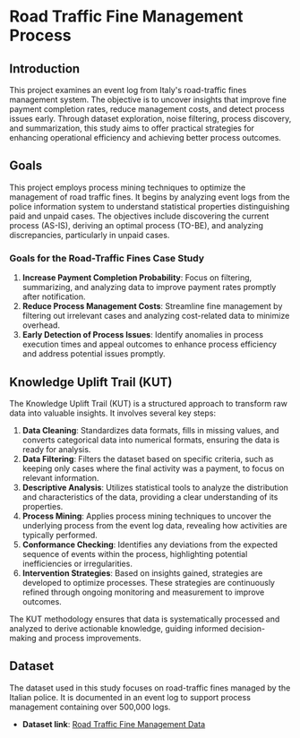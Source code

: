 # Road Traffic Fine Management Process

## Introduction

This project examines an event log from Italy's road-traffic fines management system. The objective is to uncover insights that improve fine payment completion rates, reduce management costs, and detect process issues early. Through dataset exploration, noise filtering, process discovery, and summarization, this study aims to offer practical strategies for enhancing operational efficiency and achieving better process outcomes.

## Goals

This project employs process mining techniques to optimize the management of road traffic fines. It begins by analyzing event logs from the police information system to understand statistical properties distinguishing paid and unpaid cases. The objectives include discovering the current process (AS-IS), deriving an optimal process (TO-BE), and analyzing discrepancies, particularly in unpaid cases.

### Goals for the Road-Traffic Fines Case Study

1. **Increase Payment Completion Probability**: Focus on filtering, summarizing, and analyzing data to improve payment rates promptly after notification.
2. **Reduce Process Management Costs**: Streamline fine management by filtering out irrelevant cases and analyzing cost-related data to minimize overhead.
3. **Early Detection of Process Issues**: Identify anomalies in process execution times and appeal outcomes to enhance process efficiency and address potential issues promptly.

## Knowledge Uplift Trail (KUT)

The Knowledge Uplift Trail (KUT) is a structured approach to transform raw data into valuable insights. It involves several key steps:

1. **Data Cleaning**: Standardizes data formats, fills in missing values, and converts categorical data into numerical formats, ensuring the data is ready for analysis.
2. **Data Filtering**: Filters the dataset based on specific criteria, such as keeping only cases where the final activity was a payment, to focus on relevant information.
3. **Descriptive Analysis**: Utilizes statistical tools to analyze the distribution and characteristics of the data, providing a clear understanding of its properties.
4. **Process Mining**: Applies process mining techniques to uncover the underlying process from the event log data, revealing how activities are typically performed.
5. **Conformance Checking**: Identifies any deviations from the expected sequence of events within the process, highlighting potential inefficiencies or irregularities.
6. **Intervention Strategies**: Based on insights gained, strategies are developed to optimize processes. These strategies are continuously refined through ongoing monitoring and measurement to improve outcomes.

The KUT methodology ensures that data is systematically processed and analyzed to derive actionable knowledge, guiding informed decision-making and process improvements.

## Dataset

The dataset used in this study focuses on road-traffic fines managed by the Italian police. It is documented in an event log to support process management containing over 500,000 logs.

- **Dataset link**: [Road Traffic Fine Management Data](https://data.4tu.nl/articles/_/12683249/1)

